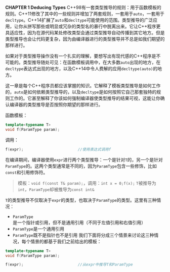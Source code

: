 **CHAPTER 1 Deducing Types**
C++98有一套类型推导的规则：用于函数模板的规则。C++11修改了其中的一些规则并增加了两套规则，一套用于`auto`，一套用于`decltype`。C++14扩展了`auto`和`decltype`可能使用的范围。类型推导的广泛应用，让你从拼写那些或明显或冗杂的类型名的暴行中脱离出来。它让C++程序更具适应性，因为在源代码某处修改类型会通过类型推导自动传播到其它地方。但是类型推导也会让代码更复杂，因为由编译器进行的类型推导并不总是如我们期望的那样进行。

如果对于类型推导操作没有一个扎实的理解，要想写出有现代感的C++程序是不可能的。类型推导随处可见：在函数模板调用中，在大多数`auto`出现的地方，在`decltype`表达式出现的地方，以及C++14中令人费解的应用`decltype(auto)`的地方。

这一章是每个C++程序员都应该掌握的知识。它解释了模板类型推导是如何工作的，`auto`是如何依赖类型推导的，以及`decltype`是如何按照它自己那套独特的规则工作的。它甚至解释了你该如何强制编译器使类型推导的结果可视，这能让你确认编译器的类型推导是否按照你期望的那样进行。

函数模板：
```C++
template<typename T>
void f(ParamType param);
```
调用：
```C++
f(expr);                        //使用表达式调用f
```
在编译期间，编译器使用`expr`进行两个类型推导：一个是针对`T`的，另一个是针对`ParamType`的。这两个类型通常是不同的，因为`ParamType`包含一些修饰，比如`const`和引用修饰符。
>模板：`void f(const T& param);`，调用：`int x = 0;f(x);`
>`T`被推导为`int`，`ParamType`却被推导为`const int&`

`T`的类型推导不仅取决于`expr`的类型，也取决于`ParamType`的类型。这里有三种情况：
-   `ParamType`是一个指针或引用，但不是通用引用（不同于左值引用和右值引用）
-   `ParamType`是一个通用引用
-   `ParamType`既不是指针也不是引用
我们下面将分成三个情景来讨论这三种情况，每个情景的都基于我们之前给出的模板：
```C++
template<typename T>
void f(ParamType param);

f(expr);                        //从expr中推导T和ParamType
```